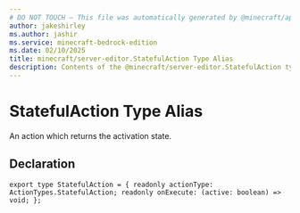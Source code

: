 ```yaml
---
# DO NOT TOUCH — This file was automatically generated by @minecraft/api-docs-generator, to report problems file an issue at https://github.com/Mojang/minecraft-scripting-libraries
author: jakeshirley
ms.author: jashir
ms.service: minecraft-bedrock-edition
ms.date: 02/10/2025
title: minecraft/server-editor.StatefulAction Type Alias
description: Contents of the @minecraft/server-editor.StatefulAction type alias.
---
```

# StatefulAction Type Alias

An action which returns the activation state.

## Declaration
`export type StatefulAction = {
    readonly actionType: ActionTypes.StatefulAction;
    readonly onExecute: (active: boolean) => void;
};`
